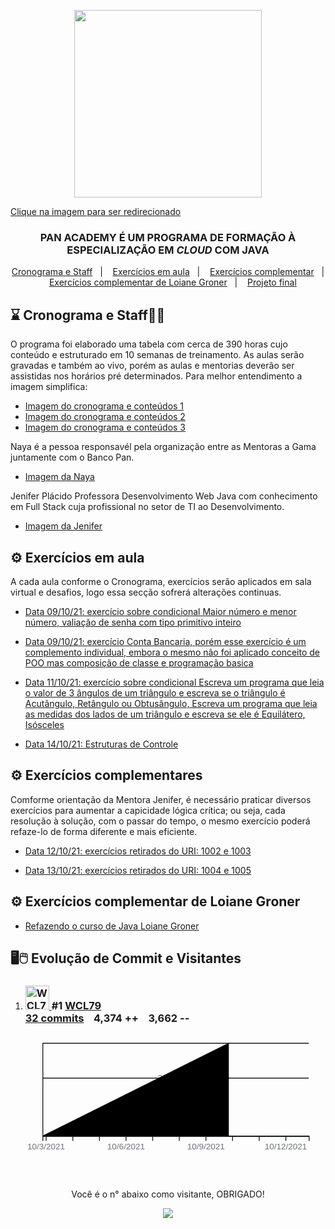 <p align="center">
  <a href="https://bancopan.corporate.gama.academy/" target="_blank">
    <img align="center" width="300" src="https://github.com/WCL79/imagnes_diversas/blob/master/logoPan.JPG" style="max-width:100%;">
    <p>Clique na imagem para ser redirecionado</p>
  </a>
</p>

<h3 align="center">
PAN ACADEMY É UM PROGRAMA DE FORMAÇÃO À ESPECIALIZAÇÃO EM <i>CLOUD</i> COM JAVA
</h3>


<p align="center">
  <a href="#-cronograma">Cronograma e  Staff</a>&nbsp;&nbsp;&nbsp;|&nbsp;&nbsp;&nbsp;
  <a href="#-exercicos">Exercícios em aula</a>&nbsp;&nbsp;&nbsp;|&nbsp;&nbsp;&nbsp;
  <a href="#-exercicos-complementar">Exercícios complementar</a>&nbsp;&nbsp;&nbsp;|&nbsp;&nbsp;&nbsp;
  <a href="#-exercicos-complementar-loiane">Exercícios complementar de  Loiane Groner</a>&nbsp;&nbsp;&nbsp;|&nbsp;&nbsp;&nbsp;
  <a href="#-projetos">Projeto final</a>
</p>

## :hourglass: Cronograma e  Staff:woman_teacher:


O programa foi elaborado uma tabela com cerca de 390 horas cujo conteúdo e estruturado em 10 semanas de treinamento. As aulas serão gravadas e também ao vivo, porém as aulas e
mentorias deverão ser assistidas nos horários pré determinados. Para melhor entendimento a imagem simplifica:

- [Imagem do cronograma e conteúdos 1](https://github.com/WCL79/imagnes_diversas/blob/master/cronogramaPan.JPG)
- [Imagem do cronograma e conteúdos 2](https://github.com/WCL79/imagnes_diversas/blob/master/cronogramaPan2.JPG)
- [Imagem do cronograma e conteúdos 3](https://github.com/WCL79/imagnes_diversas/blob/master/cronograma3.JPG)

Naya é a pessoa responsavél pela organização entre as Mentoras a Gama juntamente com o Banco Pan.

- [Imagem da Naya](https://github.com/WCL79/imagnes_diversas/blob/master/staffNaya.png)

Jenifer Plácido Professora Desenvolvimento Web Java com conhecimento em Full Stack cuja profissional no setor de TI ao Desenvolvimento.

- [Imagem da Jenifer](https://github.com/WCL79/imagnes_diversas/blob/master/mentoraJeniffer.JPG)


## ⚙️ Exercícios em aula

A cada aula conforme o Cronograma, exercícios serão aplicados em sala virtual e desafios, logo essa secção sofrerá alterações continuas.

- [Data 09/10/21: exercício sobre condicional Maior número e menor número, valiação de senha com tipo primitivo inteiro](https://github.com/WCL79/Gama_Aulas_Java/tree/master/src/aulaInteiro091021)

- [Data 09/10/21: exercício Conta Bancaria, porém esse exercício é um complemento individual, embora o mesmo não foi aplicado conceito de POO mas composição de classe e programação basica](https://github.com/WCL79/Gama_Aulas_Java/tree/master/src/aula091021)

- [Data 11/10/21: exercício sobre condicional Escreva um programa que leia o valor de 3 ângulos de um triângulo e escreva se o triângulo é Acutângulo, Retângulo ou Obtusângulo, Escreva um programa que leia as medidas dos lados de um triângulo e escreva se ele é Equilátero, Isósceles](https://github.com/WCL79/Pan_Gama_Aulas_Java/tree/master/src/aula111021)

- [Data 14/10/21: Estruturas de Controle](https://github.com/WCL79/Pan_Gama_Aulas_Java/tree/master/src/aula141021)


## ⚙️ Exercícios complementares

Comforme orientação da Mentora Jenifer, é necessário praticar diversos exercícios para aumentar a capicidade lógica crítica; ou seja, cada resolução à solução, com o passar do tempo, o mesmo exercício poderá refaze-lo de forma diferente e mais eficiente.

- [Data 12/10/21: exercícios retirados do URI: 1002 e 1003](https://github.com/WCL79/Pan_Gama_Aulas_Java/tree/master/src/exercicioscomplmentaresurionlinejudge)

- [Data 13/10/21: exercícios retirados do URI: 1004 e 1005](https://github.com/WCL79/Pan_Gama_Aulas_Java/tree/master/src/exercicioscomplmentaresurionlinejudge)

## ⚙️ Exercícios complementar de  Loiane Groner
- [Refazendo o curso de Java Loiane Groner](https://github.com/WCL79/Pan_Gama_Aulas_Java/tree/master/src/estudocomplementar)


## 🖥️🖱️ Evolução de Commit e Visitantes

<ol class="contrib-data list-style-none"><li class="contrib-person float-left col-6 my-2 pr-2">
        <span class="d-block Box">
          <h3 class="border-bottom p-2 lh-condensed">
            <a data-hovercard-type="user" data-hovercard-url="/users/WCL79/hovercard" href="/WCL79" class="d-inline-block mr-2 float-left">
              <img src="https://avatars.githubusercontent.com/u/72285106?s=60&amp;v=4" class="avatar avatar-user" alt="WCL79" width="38" height="38">
            </a>
            <span class="f5 text-normal color-text-tertiary float-right">#1</span>
            <a data-hovercard-type="user" data-hovercard-url="/users/WCL79/hovercard" class="text-normal" href="/WCL79">WCL79</a>
            <span class="f6 d-block color-text-tertiary">
              <span class="cmeta">
                <div>
                  <a href="https://github.com/WCL79/Pan_Gama_Aulas_Java/commits?author=WCL79" class="Link--secondary text-normal">32 commits</a>
                  &nbsp;&nbsp;
                  <span class="color-text-success text-normal">4,374 ++</span>
                  &nbsp;&nbsp;
                  <span class="color-text-danger text-normal">3,662 --</span>
                </div>
              </span>
            </span>
          </h3>
        <svg viewBox="0 0 355 170" class="capped-card-content" preserveAspectRatio="xMinYMin meet"><g transform="translate(20,10)"><g class="x axis" transform="translate(0, 110)" fill="none" font-size="10" font-family="sans-serif" text-anchor="middle"><path class="domain" stroke="currentColor" d="M0.5,6V0.5H315.5V6"></path><g class="tick" opacity="1" transform="translate(4.4375,0)"><line stroke="currentColor" y2="6"></line><text fill="#6a737d" y="9" dy="0.71em" style="display: block;">10/3/2021</text></g><g class="tick" opacity="1" transform="translate(35.9375,0)"><line stroke="currentColor" y2="6"></line><text fill="#6a737d" y="9" dy="0.71em" style="display: none;">10/4/2021</text></g><g class="tick" opacity="1" transform="translate(67.4375,0)"><line stroke="currentColor" y2="6"></line><text fill="#6a737d" y="9" dy="0.71em" style="display: none;">10/5/2021</text></g><g class="tick" opacity="1" transform="translate(98.9375,0)"><line stroke="currentColor" y2="6"></line><text fill="#6a737d" y="9" dy="0.71em" style="display: block;">10/6/2021</text></g><g class="tick" opacity="1" transform="translate(130.4375,0)"><line stroke="currentColor" y2="6"></line><text fill="#6a737d" y="9" dy="0.71em" style="display: none;">10/7/2021</text></g><g class="tick" opacity="1" transform="translate(161.9375,0)"><line stroke="currentColor" y2="6"></line><text fill="#6a737d" y="9" dy="0.71em" style="display: none;">10/8/2021</text></g><g class="tick" opacity="1" transform="translate(193.4375,0)"><line stroke="currentColor" y2="6"></line><text fill="#6a737d" y="9" dy="0.71em" style="display: block;">10/9/2021</text></g><g class="tick" opacity="1" transform="translate(224.9375,0)"><line stroke="currentColor" y2="6"></line><text fill="#6a737d" y="9" dy="0.71em" style="display: none;">10/10/2021</text></g><g class="tick" opacity="1" transform="translate(256.4375,0)"><line stroke="currentColor" y2="6"></line><text fill="#6a737d" y="9" dy="0.71em" style="display: none;">10/11/2021</text></g><g class="tick" opacity="1" transform="translate(287.9375,0)"><line stroke="currentColor" y2="6"></line><text fill="#6a737d" y="9" dy="0.71em" style="display: block;">10/12/2021</text></g></g><g class="y axis" fill="none" font-size="10" font-family="sans-serif" text-anchor="end"><path class="domain" stroke="currentColor" d="M315,110.5H0.5V0.5H315"></path><g class="tick" opacity="1" transform="translate(0,110.5)"><line stroke="currentColor" x2="315"></line><text fill="#6a737d" x="-10" dy="0.32em" dx="157.5" class="midlabel" style="display: none;">0</text></g><g class="tick" opacity="1" transform="translate(0,41.75)"><line stroke="currentColor" x2="315"></line><text fill="#6a737d" x="-10" dy="0.32em" dx="157.5" class="midlabel" style="display: block;">20</text></g></g><path d="M0,110L220.5,0L220.5,110L0,110Z"></path></g></svg></span>
      </li></ol>


<p align="center">Você é o n° abaixo como visitante, OBRIGADO!</p>
<p align="center">   <img alingn="center" src="https://profile-counter.glitch.me/Pan_Gama_Aulas_Java/count.svg" /></p>


